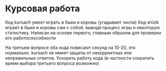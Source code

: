 # Курсовая работа

Код kursach умеет играть в быки и коровы (угадывает числа)
Код shizik играет в быки и коровы сам с собой, выводя процесс игры и некоторую статистику. Написан на основе первого, главным образом для проверки его работоспособности

На третьем вопросе оба кода повисают секунд на 10-20, это нормально.
kursach не имеет защиты от некорректных или неправильных ответов.
Ускорить работу кода (в частности сократить время выбора третьего вопроса возможно)
